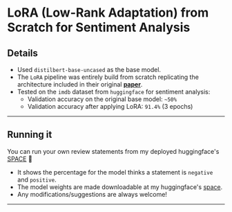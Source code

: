 # LoRA (Low-Rank Adaptation) from Scratch for Sentiment Analysis

## Details

- Used `distilbert-base-uncased` as the base model.
- The `LoRA` pipeline was entirely build from scratch replicating the architecture included in their original  __[paper](https://arxiv.org/abs/2106.09685)__.
- Tested on the `imdb` dataset from `huggingface` for sentiment analysis:
    - Validation accuracy on the original base model: `~50%`
    - Validation accuracy after applying LoRA: `91.4%` (3 epochs)


---

## Running it

You can run your own review statements from my deployed huggingface's [SPACE](https://huggingface.co/spaces/Ashish-R/LoRAFromScratchSentimentAnalysis) 💖

- It shows the percentage for the model thinks a statement is `negative` and `positive`. 
- The model weights are made downloadable at my huggingface's [space](https://huggingface.co/spaces/Ashish-R/LoRAFromScratchSentimentAnalysis).
- Any modifications/suggestions are always welcome!

---